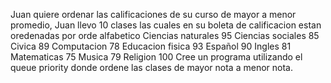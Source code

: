 
Juan quiere ordenar las calificaciones de su curso de mayor a menor promedio, Juan llevo 10 clases las cuales en su 
boleta de calificacion estan oredenadas por orde alfabetico
Ciencias naturales  95
Ciencias sociales   85
Civica  89
Computacion 78
Educacion fisica 93
Español    90
Ingles 81
Matematicas   75
Musica  79
Religion  100
Cree un programa utilizando el queue priority donde ordene las clases de mayor nota a menor nota.
 


